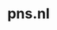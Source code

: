 ---
layout: post
title:  "pns.nl"
internal_url:  "/dutchgov/pns.nl.html"
subdomains_count: 3
all_subdomains_count: 8
urls_count: 2
ssl_rank: 0
http_rank: 55
url_link: /data/pns.nl/urls.txt
all_subdomains_link: /data/pns.nl/all_subdomains.txt
subdomains_link: /data/pns.nl/subdomains.txt
categories: dutchgov
---